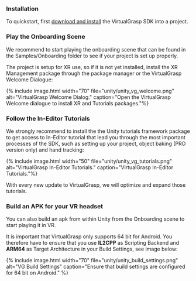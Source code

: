 ### Installation

To quickstart, first [download and install](unity_get_started_installation.1.7.0.html#downloading-the-virtualgrasp-plugin-for-unity) the VirtualGrasp SDK into a project.

### Play the Onboarding Scene

We recommend to start playing the onboarding scene that can be found in the Samples/Onboarding folder to see if your project is set up properly. 

The project is setup for XR use, so if it is not yet installed, install the XR Management package through the package manager or the VirtualGrasp Welcome Dialogue: 

{% include image.html width="70" file="unity/unity_vg_welcome.png" alt="VirtualGrasp Welcome Dialog." caption="Open the VirtualGrasp Welcome dialogue to install XR and Tutorials packages."%}

### Follow the In-Editor Tutorials

We strongly recommend to install the the Unity tutorials framework package to get access to In-Editor tutorial that lead you through the most important processes of the SDK, such as setting up your project, object baking (PRO version only) and hand tracking:

{% include image.html width="50" file="unity/unity_vg_tutorials.png" alt="VirtualGrasp In-Editor Tutorials." caption="VirtualGrasp In-Editor Tutorials."%}

With every new update to VirtualGrasp, we will optimize and expand those tutorials.

### Build an APK for your VR headset

You can also build an apk from within Unity from the Onboarding scene to start playing it in VR.

It is important that VirtualGrasp only supports 64 bit for Android. You therefore have to ensure that you use **IL2CPP** as Scripting Backend and **ARM64** as Target Architecture in your Build Settings, see image below:

{% include image.html width="70" file="unity/unity_build_settings.png" alt="VG Build Settings" caption="Ensure that build settings are configured for 64 bit on Android." %}

<!--

### A First Look at the Hand Model

### Customized Avatars and Hand Models

**In Pro-versions of VG,** you can replace this model by any other skinned mesh renderer that you import into the scene.

In this case, you potentially need to create and configure a new [VG_HandProfile](unity_component_vghandprofile.1.7.0.html) for your model, and link it into its place under Avatars → HandProfile. 
In addition, there are certain conditions on which kind of skeletal meshes are supported, and check out [Gleechi hand model standard](avatars.1.7.0.html#hand-model-standard) for details. 

We recommend you to include both left and right hands in one avatar model like in Gleechi's avatar model. But if you do have two separate models for left and right hands, you can set it up following [separate hand models](avatars.1.7.0.html#separate-hand-models). 

More about the use of custom hand models and configuring them is described in [Avatars](avatars.1.7.0.html).
-->

<!--
### Make an Object Interactable in a Few Seconds

To make a GameObject {% include tooltip.html tooltip="VGInteractable" text="interactable" %} you simply add an active [VG_Articulation](unity_component_vgarticulation.1.7.0.html) component to it.

### Conditions for Interactable Objects

The following two conditions have to be met:

1. The {% include tooltip.html tooltip="GameObject" text="GameObject" %} must have a MeshRenderer component (representing the actual 3D shape data) assigned to it.
2. The source of that MeshRenderer must have the "Read/Write enabled" checkbox checked in the model inspector. You can either do that manually or use the "VirtualGrasp → Make Interactables Readable" helper function after you have equipped your objects with VG_Articulations.

Only the MeshRenderer on that {% include tooltip.html tooltip="GameObject" text="GameObject" %} will be interactable, i.e. no MeshRenderers in the hierarchy below it.

The {% include tooltip.html tooltip="GameObject" text="GameObject" %} will be made {% include tooltip.html tooltip="VGInteractable" text="interactable" %} with the hands through VG's [object articulation](object_articulation.1.7.0.html) feature. 

However, if you also want to get natural grasps then a preprocessing step called [object baking](object_baking.1.7.0.html) is needed.
-->

<!--
### Customizing Layers and Component Names

VirtualGrasp is using names to identify which objects are marked as {% include tooltip.html tooltip="VGInteractable" text="interactable" %}. You can customize component and layer names in MyVirtualGrasp → Object Identifiers. 
"VG_Articulation" is a default entry, but this method also allows you to quickly adjust your project if you already have a layer or a component that marks your {% include tooltip.html tooltip="VGInteractable" text="interactable" %} objects.

{% include image.html file="unity/unity_object_identifiers.png" alt="Unity Object Identifiers." caption="VG will use the Object Identifier list to browse components and layers for interactable objects."%}
-->
